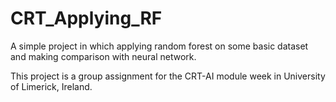 # CRT_Applying_RF
A simple project in which applying random forest on some basic dataset and making comparison with neural network.

This project is a group assignment for the CRT-AI module week in University of Limerick, Ireland.
